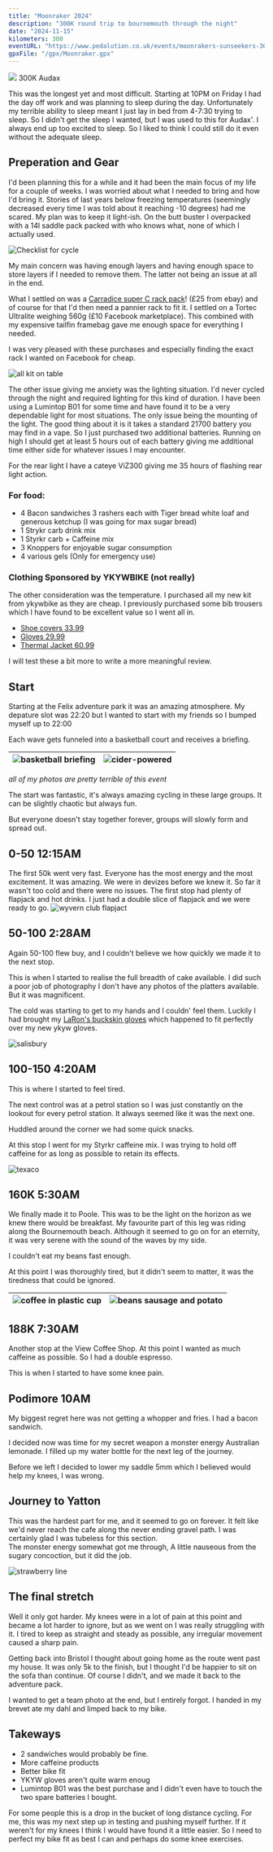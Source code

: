 ```yaml
---
title: "Moonraker 2024"
description: "300K round trip to bournemouth through the night"
date: "2024-11-15"
kilometers: 300
eventURL: "https://www.pedalution.co.uk/events/moonrakers-sunseekers-300/"
gpxFile: "/gpx/Moonraker.gpx"
---
```

![](liliput.svg)
300K Audax

This was the longest yet and most difficult. 
Starting at 10PM on Friday I had the day off work and was planning to sleep during the day. Unfortunately my terrible ability to sleep meant I just lay in bed from 4-7:30 trying to sleep. 
So I didn't get the sleep I wanted, but I was used to this for Audax'. I always end up too excited to sleep. So I liked to think I could still do it even without the adequate sleep.


## Preperation and Gear
I'd been planning this for a while and it had been the main focus of my life for a couple of weeks. 
I was worried about what I needed to bring and how I'd bring it. Stories of last years below freezing temperatures (seemingly decreased every time I was told about it reaching -10 degrees) had me scared.
My plan was to keep it light-ish. On the butt buster I overpacked with a 14l saddle pack packed with who knows what, none of which I actually used. 

![Checklist for cycle](checklist.jpg)

My main concern was having enough layers and having enough space to store layers if I needed to remove them. The latter not being an issue at all in the end.

What I settled on was a [Carradice super C rack pack](https://carradice.co.uk/products/super-c-rackbag)! (£25 from ebay) and of course for that I'd then need a pannier rack to fit it. I settled on a Tortec Ultralite weighing 560g (£10 Facebook marketplace). This combined with my expensive tailfin framebag gave me enough space for everything I needed.

I was very pleased with these purchases and especially finding the exact rack I wanted on Facebook for cheap.

![all kit on table](all-kit-pick.jpg)

The other issue giving me anxiety was the lighting situation. I'd never cycled through the night and required lighting for this kind of duration. I have been using a Lumintop B01 for some time and have found it to be a very dependable light for most situations. The only issue being the mounting of the light. The good thing about it is it takes a standard 21700 battery you may find in a vape. So I just purchased two additional batteries. Running on high I should get at least 5 hours out of each battery giving me additional time either side for whatever issues I may encounter.

For the rear light I have a cateye ViZ300 giving me 35 hours of flashing rear light action.

### For food:
- 4 Bacon sandwiches 3 rashers each with Tiger bread white loaf and generous ketchup (I was going for max sugar bread)
- 1 Strykr carb drink mix
- 1 Styrkr carb + Caffeine mix
- 3 Knoppers for enjoyable sugar consumption
- 4 various gels (Only for emergency use)

### Clothing Sponsored by YKYWBIKE (not really)
The other consideration was the temperature. I purchased all my new kit from ykywbike as they are cheap. I previously purchased some bib trousers which I have found to be excellent value so I went all in.
- [Shoe covers 33.99](https://www.ykywbike.cc/products/ykywbike-cycling-shoe-covers-neoprene-waterproof-winter-thermal-warm-full-bicycle-overshoes-for-men-women-road-mountain-bike-boo)
- [Gloves 29.99](https://www.ykywbike.cc/products/cycling-gloves-winter-full-finger-waterproof-skiing-outdoor-sport-bicycle-gloves-for-bike-scooter-motorcycle-in-the-cold)
- [Thermal Jacket 60.99](https://www.ykywbike.cc/products/ykywbike-winter-cycling-jacket-outdoor-warm-fleece-coat-thermal-bike-jacket-mtb-bicycle-jersey-weatherproof-windbreaker-5-color)

I will test these a bit more to write a more meaningful review.

## Start
Starting at the Felix adventure park it was an amazing atmosphere. My depature slot was 22:20 but I wanted to start with my friends so I bumped myself up to 22:00

Each wave gets funneled into a basketball court and receives a briefing. 

|![basketball briefing](basketball-briefing-webready.jpg)  |![cider-powered](cider-powered.jpg)  |
|----|----|
*all of my photos are pretty terrible of this event*

The start was fantastic, it's always amazing cycling in these large groups. It can be slightly chaotic but always fun.

But everyone doesn't stay together forever, groups will slowly form and spread out.

## 0-50 12:15AM
The first 50k went very fast. Everyone has the most energy and the most excitement. It was amazing. We were in devizes before we knew it.
So far it wasn't too cold and there were no issues. The first stop had plenty of flapjack and hot drinks.
I just had a double slice of flapjack and we were ready to go.
![wyvern club flapjact](the-wyvern-club-flapjack-webready.jpg)

## 50-100 2:28AM
Again 50-100 flew buy, and I couldn't believe we how quickly we made it to the next stop.

This is when I started to realise the full breadth of cake available. I did such a poor job of photography I don't have any photos of the platters available. But it was magnificent. 

The cold was starting to get to my hands and I couldn' feel them. Luckily I had brought my [LaRon's buckskin gloves](https://ronsbikes.com/products/buckskin-gloves?variant=39715448193112) which happened to fit perfectly over my new ykyw gloves. 

![salisbury](salisbury-stop.jpg)


## 100-150 4:20AM
This is where I started to feel tired. 

The next control was at a petrol station so I was just constantly on the lookout for every petrol station. It always seemed like it was the next one.

Huddled around the corner we had some quick snacks.

At this stop I went for my Styrkr caffeine mix. I was trying to hold off caffeine for as long as possible to retain its effects.

![texaco](texaco.jpg)


## 160K 5:30AM
We finally made it to Poole. This was to be the light on the horizon as we knew there would be breakfast.
My favourite part of this leg was riding along the Bournemouth beach. Although it seemed to go on for an eternity, it was very serene with the sound of the waves by my side.

I couldn't eat my beans fast enough. 

At this point I was thoroughly tired, but it didn't seem to matter, it was the tiredness that could be ignored.

|![coffee in plastic cup](coffee.jpg)|![beans sausage and potato](beans.jpg)|
|-|-|

## 188K 7:30AM
Another stop at the View Coffee Shop. At this point I wanted as much caffeine as possible. So I had a double espresso.

This is when I started to have some knee pain.

## Podimore 10AM
My biggest regret here was not getting a whopper and fries. I had a bacon sandwich.

I decided now was time for my secret weapon a monster energy Australian lemonade. I filled up my water bottle for the next leg of the journey.

Before we left I decided to lower my saddle 5mm which I believed would help my knees, I was wrong.

## Journey to Yatton
This was the hardest part for me, and it seemed to go on forever. It felt like we'd never reach the cafe along the never ending gravel path. I was certainly glad I was tubeless for this section.  
The monster energy somewhat got me through, A little nauseous from the sugary concoction, but it did the job.

![strawberry line](strawberry-line-cafe.jpg)

## The final stretch 
Well it only got harder. My knees were in a lot of pain at this point and became a lot harder to ignore, but as we went on I was really struggling with it. I tired to keep as straight and steady as possible, any irregular movement caused a sharp pain. 

Getting back into Bristol I thought about going home as the route went past my house. It was only 5k to the finish, but I thought I'd be happier to sit on the sofa than continue. Of course I didn't, and we made it back to the adventure pack.

I wanted to get a team photo at the end, but I entirely forgot. I handed in my brevet ate my dahl and limped back to my bike. 


## Takeways
- 2 sandwiches would probably be fine.
- More caffeine products
- Better bike fit
- YKYW gloves aren't quite warm enoug
- Lumintop B01 was the best purchase and I didn't even have to touch the two spare batteries I bought.


For some people this is a drop in the bucket of long distance cycling. For me, this was my next step up in testing and pushing myself further. If it weren't for my knees I think I would have found it a little easier. So I need to perfect my bike fit as best I can and perhaps do some knee exercises.
